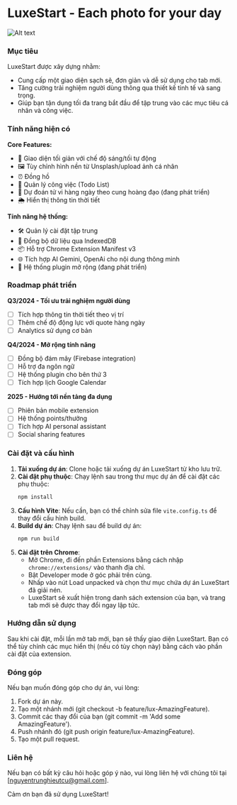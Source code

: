# LuxeStart - Each photo for your day

![Alt text](./images/main.png)

### Mục tiêu

LuxeStart được xây dựng nhằm:

- Cung cấp một giao diện sạch sẽ, đơn giản và dễ sử dụng cho tab mới.
- Tăng cường trải nghiệm người dùng thông qua thiết kế tinh tế và sang trọng.
- Giúp bạn tận dụng tối đa trang bắt đầu để tập trung vào các mục tiêu cá nhân và công việc.

### Tính năng hiện có

**Core Features:**
- 🎨 Giao diện tối giản với chế độ sáng/tối tự động
- 🖼️ Tùy chỉnh hình nền từ Unsplash/upload ảnh cá nhân
- ⏰ Đồng hồ  
- 📝 Quản lý công việc (Todo List)
- 🔮 Dự đoán tử vi hàng ngày theo cung hoàng đạo (đang phát triển)
- 🌦️ Hiển thị thông tin thời tiết 

**Tính năng hệ thống:**
- 🛠️ Quản lý cài đặt tập trung
- 💾 Đồng bộ dữ liệu qua IndexedDB
- 📦 Hỗ trợ Chrome Extension Manifest v3
- 🌐 Tích hợp AI Gemini, OpenAi cho nội dung thông minh
- 🔧 Hệ thống plugin mở rộng (đang phát triển)

### Roadmap phát triển

**Q3/2024 - Tối ưu trải nghiệm người dùng**
- [ ] Tích hợp thông tin thời tiết theo vị trí
- [ ] Thêm chế độ động lực với quote hàng ngày
- [ ] Analytics sử dụng cơ bản

**Q4/2024 - Mở rộng tính năng**
- [ ] Đồng bộ đám mây (Firebase integration)
- [ ] Hỗ trợ đa ngôn ngữ
- [ ] Hệ thống plugin cho bên thứ 3
- [ ] Tích hợp lịch Google Calendar

**2025 - Hướng tới nền tảng đa dụng**
- [ ] Phiên bản mobile extension
- [ ] Hệ thống points/thưởng
- [ ] Tích hợp AI personal assistant
- [ ] Social sharing features

### Cài đặt và cấu hình

1. **Tải xuống dự án**: Clone hoặc tải xuống dự án LuxeStart từ kho lưu trữ.
2. **Cài đặt phụ thuộc**: Chạy lệnh sau trong thư mục dự án để cài đặt các phụ thuộc:
   ```bash
   npm install
   ```
3. **Cấu hình Vite**: Nếu cần, bạn có thể chỉnh sửa file `vite.config.ts` để thay đổi cấu hình build.
4. **Build dự án**: Chạy lệnh sau để build dự án:
   ```bash
   npm run build
   ```
5. **Cài đặt trên Chrome**:
   - Mở Chrome, đi đến phần Extensions bằng cách nhập `chrome://extensions/` vào thanh địa chỉ.
   - Bật Developer mode ở góc phải trên cùng.
   - Nhấp vào nút Load unpacked và chọn thư mục chứa dự án LuxeStart đã giải nén.
   - LuxeStart sẽ xuất hiện trong danh sách extension của bạn, và trang tab mới sẽ được thay đổi ngay lập tức.

### Hướng dẫn sử dụng

Sau khi cài đặt, mỗi lần mở tab mới, bạn sẽ thấy giao diện LuxeStart. Bạn có thể tùy chỉnh các mục hiển thị (nếu có tùy chọn này) bằng cách vào phần cài đặt của extension.

### Đóng góp

Nếu bạn muốn đóng góp cho dự án, vui lòng:

1. Fork dự án này.
2. Tạo một nhánh mới (git checkout -b feature/lux-AmazingFeature).
3. Commit các thay đổi của bạn (git commit -m 'Add some AmazingFeature').
4. Push nhánh đó (git push origin feature/lux-AmazingFeature).
5. Tạo một pull request.

### Liên hệ

Nếu bạn có bất kỳ câu hỏi hoặc góp ý nào, vui lòng liên hệ với chúng tôi tại [nguyentrunghieutcu@gmail.com].

Cảm ơn bạn đã sử dụng LuxeStart!
